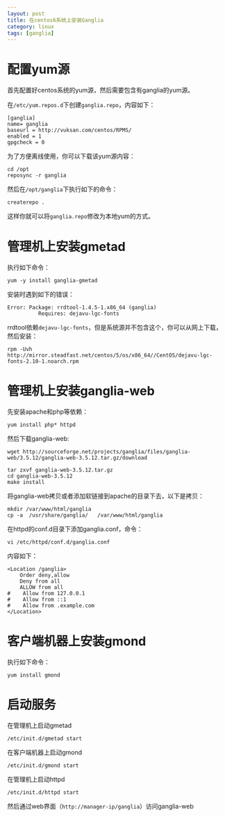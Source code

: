 ```yaml
---
layout: post
title: 在centos6系统上安装Ganglia
category: linux
tags: [ganglia]
---
```


# 配置yum源

首先配置好centos系统的yum源，然后需要包含有ganglia的yum源。

在`/etc/yum.repos.d`下创建`ganglia.repo`，内容如下：

```
[ganglia]
name= ganglia
baseurl = http://vuksan.com/centos/RPMS/
enabled = 1
gpgcheck = 0
```
为了方便离线使用，你可以下载该yum源内容：

```
cd /opt
reposync -r ganglia
```
<!-- more -->

然后在`/opt/ganglia`下执行如下的命令：

```
createrepo .
```

这样你就可以将`ganglia.repo`修改为本地yum的方式。

# 管理机上安装gmetad

执行如下命令：

```
yum -y install ganglia-gmetad
```

安装时遇到如下的错误：

```
Error: Package: rrdtool-1.4.5-1.x86_64 (ganglia)
          Requires: dejavu-lgc-fonts
```

rrdtool依赖`dejavu-lgc-fonts`，但是系统源并不包含这个，你可以从网上下载，然后安装：

```
rpm -Uvh http://mirror.steadfast.net/centos/5/os/x86_64//CentOS/dejavu-lgc-fonts-2.10-1.noarch.rpm
```
# 管理机上安装ganglia-web

先安装apache和php等依赖：

```
yum install php* httpd
```

然后下载ganglia-web:

```
wget http://sourceforge.net/projects/ganglia/files/ganglia-web/3.5.12/ganglia-web-3.5.12.tar.gz/download

tar zxvf ganglia-web-3.5.12.tar.gz
cd ganglia-web-3.5.12
make install
```
将ganglia-web拷贝或者添加软链接到apache的目录下去，以下是拷贝：

```
mkdir /var/www/html/ganglia
cp -a  /usr/share/ganglia/   /var/www/html/ganglia
```

在httpd的conf.d目录下添加ganglia.conf，命令：

```
vi /etc/httpd/conf.d/ganglia.conf
```

内容如下：

```
<Location /ganglia>
    Order deny,allow
    Deny from all
    ALLOW from all
#    Allow from 127.0.0.1
#    Allow from ::1
#    Allow from .example.com
</Location>
```

# 客户端机器上安装gmond

执行如下命令：

```
yum install gmond
```

# 启动服务

在管理机上启动gmetad

```
/etc/init.d/gmetad start
```

在客户端机器上启动gmond

```
/etc/init.d/gmond start
```

在管理机上启动httpd

```
/etc/init.d/httpd start
```

然后通过web界面（`http://manager-ip/ganglia`）访问ganglia-web



